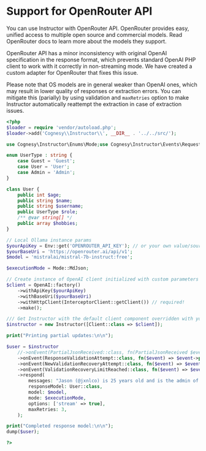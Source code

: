 # Support for OpenRouter API

You can use Instructor with OpenRouter API. OpenRouter provides easy, unified access
to multiple open source and commercial models. Read OpenRouter docs to learn more about
the models they support.

OpenRouter API has a minor inconsistency with original OpenAI specification in the response
format, which prevents standard OpenAI PHP client to work with it correctly in non-streaming
mode. We have created a custom adapter for OpenRouter that fixes this issue.

Please note that OS models are in general weaker than OpenAI ones, which may result in
lower quality of responses or extraction errors. You can mitigate this (parially) by using
validation and `maxRetries` option to make Instructor automatically reattempt the extraction
in case of extraction issues.

```php
<?php
$loader = require 'vendor/autoload.php';
$loader->add('Cognesy\\Instructor\\', __DIR__ . '../../src/');

use Cognesy\Instructor\Enums\Mode;use Cognesy\Instructor\Events\RequestHandler\NewValidationRecoveryAttempt;use Cognesy\Instructor\Events\RequestHandler\ValidationRecoveryLimitReached;use Cognesy\Instructor\Events\ResponseHandler\ResponseValidationAttempt;use Cognesy\Instructor\Instructor;use Cognesy\Instructor\Interceptor\InterceptorClient;use Cognesy\Instructor\Utils\Env;use OpenAI\Client;

enum UserType : string {
    case Guest = 'Guest';
    case User = 'User';
    case Admin = 'Admin';
}

class User {
    public int $age;
    public string $name;
    public string $username;
    public UserType $role;
    /** @var string[] */
    public array $hobbies;
}

// Local Ollama instance params
$yourApiKey = Env::get('OPENROUTER_API_KEY'); // or your own value/source
$yourBaseUri = 'https://openrouter.ai/api/v1';
$model = 'mistralai/mistral-7b-instruct:free';

$executionMode = Mode::MdJson;

// Create instance of OpenAI client initialized with custom parameters
$client = OpenAI::factory()
    ->withApiKey($yourApiKey)
    ->withBaseUri($yourBaseUri)
    ->withHttpClient(InterceptorClient::getClient()) // required!
    ->make();

/// Get Instructor with the default client component overridden with your own
$instructor = new Instructor([Client::class => $client]);

print("Printing partial updates:\n\n");

$user = $instructor
    //->onEvent(PartialJsonReceived::class, fn(PartialJsonReceived $event) => $event->print())
    ->onEvent(ResponseValidationAttempt::class, fn($event) => $event->print())
    ->onEvent(NewValidationRecoveryAttempt::class, fn($event) => $event->print())
    ->onEvent(ValidationRecoveryLimitReached::class, fn($event) => $event->print())
    ->respond(
        messages: "Jason (@jxnlco) is 25 years old and is the admin of this project. He likes playing football and reading books.",
        responseModel: User::class,
        model: $model,
        mode: $executionMode,
        options: ['stream' => true],
        maxRetries: 3,
    );

print("Completed response model:\n\n");
dump($user);

?>
```
